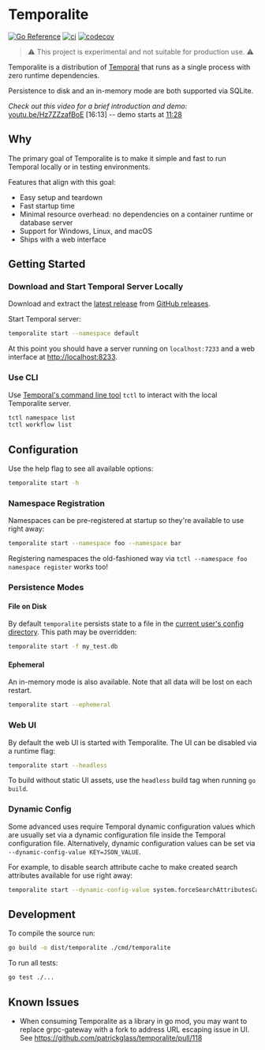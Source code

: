 # Temporalite

[![Go Reference](https://pkg.go.dev/badge/github.com/patrickglass/temporalite.svg)](https://pkg.go.dev/github.com/patrickglass/temporalite)
[![ci](https://github.com/patrickglass/temporalite/actions/workflows/ci.yml/badge.svg)](https://github.com/patrickglass/temporalite/actions/workflows/ci.yml)
[![codecov](https://codecov.io/gh/DataDog/temporalite/branch/main/graph/badge.svg)](https://codecov.io/gh/DataDog/temporalite)

> ⚠️ This project is experimental and not suitable for production use. ⚠️

Temporalite is a distribution of [Temporal](https://github.com/temporalio/temporal) that runs as a single process with zero runtime dependencies.

Persistence to disk and an in-memory mode are both supported via SQLite.

_Check out this video for a brief introduction and demo:_ [youtu.be/Hz7ZZzafBoE](https://youtu.be/Hz7ZZzafBoE?t=284) [16:13] -- demo starts at [11:28](https://youtu.be/Hz7ZZzafBoE?t=688)

## Why

The primary goal of Temporalite is to make it simple and fast to run Temporal locally or in testing environments.

Features that align with this goal:

- Easy setup and teardown
- Fast startup time
- Minimal resource overhead: no dependencies on a container runtime or database server
- Support for Windows, Linux, and macOS
- Ships with a web interface

## Getting Started

### Download and Start Temporal Server Locally

Download and extract the [latest release](https://github.com/patrickglass/temporalite/releases/latest) from [GitHub releases](https://github.com/patrickglass/temporalite/releases).

Start Temporal server:

```bash
temporalite start --namespace default
```

At this point you should have a server running on `localhost:7233` and a web interface at <http://localhost:8233>.

### Use CLI

Use [Temporal's command line tool](https://docs.temporal.io/tctl) `tctl` to interact with the local Temporalite server.

```bash
tctl namespace list
tctl workflow list
```

## Configuration

Use the help flag to see all available options:

```bash
temporalite start -h
```

### Namespace Registration

Namespaces can be pre-registered at startup so they're available to use right away:

```bash
temporalite start --namespace foo --namespace bar
```

Registering namespaces the old-fashioned way via `tctl --namespace foo namespace register` works too!

### Persistence Modes

#### File on Disk

By default `temporalite` persists state to a file in the [current user's config directory](https://pkg.go.dev/os#UserConfigDir). This path may be overridden:

```bash
temporalite start -f my_test.db
```

#### Ephemeral

An in-memory mode is also available. Note that all data will be lost on each restart.

```bash
temporalite start --ephemeral
```

### Web UI

By default the web UI is started with Temporalite. The UI can be disabled via a runtime flag:

```bash
temporalite start --headless
```

To build without static UI assets, use the `headless` build tag when running `go build`.

### Dynamic Config

Some advanced uses require Temporal dynamic configuration values which are usually set via a dynamic configuration file inside the Temporal configuration file. Alternatively, dynamic configuration values can be set via `--dynamic-config-value KEY=JSON_VALUE`.

For example, to disable search attribute cache to make created search attributes available for use right away:

```bash
temporalite start --dynamic-config-value system.forceSearchAttributesCacheRefreshOnRead=true
```

## Development

To compile the source run:

```bash
go build -o dist/temporalite ./cmd/temporalite
```

To run all tests:

```bash
go test ./...
```

## Known Issues

- When consuming Temporalite as a library in go mod, you may want to replace grpc-gateway with a fork to address URL escaping issue in UI. See <https://github.com/patrickglass/temporalite/pull/118>
